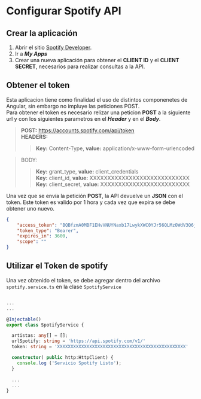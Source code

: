 # Configurar Spotify API

## Crear la aplicación

1. Abrir el sitio  [Spotify Developer](https://developer.spotify.com/).
2. Ir a **_My Apps_**
3. Crear una nueva aplicación para obtener el **CLIENT ID** y el **CLIENT SECRET**, necesarios para realizar consultas a la API.

## Obtener el token

Esta aplicacion tiene como finalidad el uso de distintos componenetes de Angular, sin embargo no impluye las peticiones POST.  
Para obtener el token es necesario relizar una peticion **POST** a la siguiente url y con los siguientes parametros en el **_Header_** y en el **_Body_**.

>**POST:** https://accounts.spotify.com/api/token  
>**HEADERS:**   
>>**Key:** Content-Type, **value:** application/x-www-form-urlencoded  

>BODY:  
>>**Key:** grant_type, **value:** client_credentials  
>>**Key:** client_id, **value:** XXXXXXXXXXXXXXXXXXXXXXXXXXXX  
>>**Key:** client_secret, **value:** XXXXXXXXXXXXXXXXXXXXXXXXX  

Una vez que se envía la petición **POST**, la API devuelve un **JSON** con el token. Este token es valido por 1 hora y cada vez que expira se debe obtener uno nuevo.  

```json
{
    "access_token": "BQBfzmA0MBF1EHvVNUYNaxb17LwykXWC0YJr56QLMzOWdV3Q6jjbC6l29qnLDywCOZPQGAsW0ThtZwWiINo",
    "token_type": "Bearer",
    "expires_in": 3600,
    "scope": ""
}
```
## Utilizar el Token de spotify

Una vez obtenido el token, se debe agregar dentro del archivo ```spotify.service.ts``` en la clase ```SpotifyService```

```typescript

...
...

@Injectable()
export class SpotifyService {

  artistas: any[] = [];
  urlSpotify: string = 'https://api.spotify.com/v1/'
  token: string = 'XXXXXXXXXXXXXXXXXXXXXXXXXXXXXXXXXXXXXXXXXXXXXXXX'

  constructor( public http:HttpClient) {
    console.log ('Servicio Spotify Listo');
  }
  
  ...
  ...
}
```

